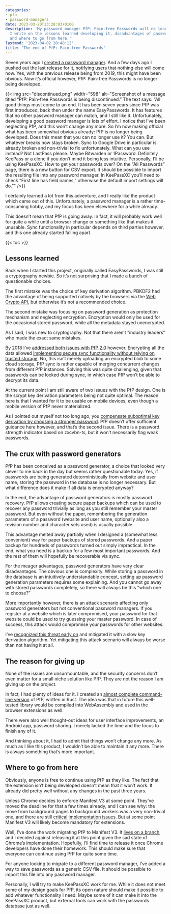 ```yaml
---
categories:
- pfp
- password-managers
date: 2023-03-20T13:28:03+0100
description: 'My password manager PfP: Pain-free Passwords will no longer be developed.
  I write on the lessons learned developing it, disadvantages of password generators
  and where to go from here.'
lastmod: '2023-04-02 20:48:12'
title: 'The end of PfP: Pain-free Passwords'
---
```


Seven years ago I [created a password manager](/2016/04/19/introducing-easy-passwords-the-new-best-way-to-juggle-all-those-passwords/). And a few days ago I pushed out the last release for it, notifying users that nothing else will come now. Yes, with the previous release being from 2019, this might have been obvious. Now it’s official however, PfP: Pain-free Passwords is no longer being developed.

{{< img src="discontinued.png" width="598" alt="Screenshot of a message titled “PfP: Pain-free Passwords is being discontinued.” The text says: “All good things must come to an end. It has been seven years since PfP was first introduced, back then under the name EasyPasswords. It has features that no other password manager can match, and I still like it. Unfortunately, developing a good password manager is lots of effort. I notice that I’ve been neglecting PfP, and this won’t change any more. So I’m now making official what has been somewhat obvious already: PfP is no longer being developed. Does this mean that you can no longer use it? You can. But whatever breaks now stays broken. Sync to Google Drive in particular is already broken and non-trivial to fix unfortunately. What can you use instead? Not LastPass please. Maybe Bitwarden or 1Password. Definitely KeePass or a clone if you don’t mind it being less intuitive. Personally, I’ll be using KeePassXC. How to get your passwords over? On the “All Passwords” page, there is a new button for CSV export. It should be possible to import the resulting file into any password manager. In KeePassXC you’ll need to check “First line has field names,” otherwise the default import settings will do.”" />}}

I certainly learned a lot from this adventure, and I really like the product which came out of this. Unfortunately, a password manager is a rather time-consuming hobby, and my focus has been elsewhere for a while already.

This doesn’t mean that PfP is going away. In fact, it will probably work well for quite a while until a browser change or something like that makes it unusable. Sync functionality in particular depends on third parties however, and this one already started falling apart.

{{< toc >}}

## Lessons learned

Back when I started this project, originally called EasyPasswords, I was still a cryptography newbie. So it’s not surprising that I made a bunch of questionable choices.

The first mistake was the choice of key derivation algorithm. PBKDF2 had the advantage of being supported natively by the browsers via the [Web Crypto API](https://developer.mozilla.org/en-US/docs/Web/API/Web_Crypto_API), but otherwise it’s not a recommended choice.

The second mistake was focusing on password generation as protection mechanism and neglecting encryption. Encryption would only be used for the occasional stored password, while all the metadata stayed unencrypted.

As I said, I was new to cryptography. Not that there aren’t “industry leaders” who made the exact same mistakes.

By 2018 I’ve [addressed both issues with PfP 2.0](/2018/02/07/easy-passwords-is-now-pfp-pain-free-passwords/) however. Encrypting all the data allowed [implementing secure sync functionality without relying on trusted storage](/2018/03/08/implementing-safe-sync-functionality-in-a-server-less-extension/). No, this isn’t merely uploading an encrypted blob to some cloud storage, PfP sync is rather capable of merging concurrent changes from different PfP instances. Solving this was quite challenging, given that passwords can be locked during sync, in which case PfP won’t be able to decrypt its data.

At the current point I am still aware of two issues with the PfP design. One is the scrypt key derivation parameters being not quite optimal. The reason here is that I wanted for it to be usable on mobile devices, even though a mobile version of PfP never materialized.

As I pointed out myself not too long ago, you [compensate suboptimal key derivation by choosing a stronger password](/2023/01/30/password-strength-explained/). PfP doesn’t offer sufficient guidance here however, and that’s the second issue. There is a password strength indicator based on zxcvbn-ts, but it won’t necessarily flag weak passwords.

## The crux with password generators

PfP has been conceived as a password generator, a choice that looked very clever to me back in the day but seems rather questionable today. Yes, if passwords are being generated deterministically from website and user name, storing the password in the database is no longer necessary. But what difference does it make if all data is encrypted anyway?

In the end, the advantage of password generators is mostly password recovery. PfP allows creating secure paper backups which can be used to recover any password trivially as long as you still remember your master password. But even without the paper, remembering the generation parameters of a password (website and user name, optionally also a revision number and character sets used) is usually possible.

This advantage melted away partially when I designed a (somewhat less convenient) way for paper backups of stored passwords. And a paper backup for hundreds of passwords turned out simply impractical. In the end, what you need is a backup for a few most important passwords. And the rest of them will hopefully be recoverable via sync.

For the meager advantages, password generators have very clear disadvantages. The obvious one is complexity. While storing a password in the database is an intuitively understandable concept, setting up password generation parameters requires some explaining. And you cannot go away with stored passwords completely, so there will always be this “which one to choose?”

More importantly however, there is an attack scenario affecting only password generators but not conventional password managers. If you register at a website which is later compromised, your password for that website could be used to try guessing your master password. In case of success, this attack would compromise your passwords for other websites.

I’ve [recognized this threat early on](/2016/04/20/security-considerations-for-password-generators/) and mitigated it with a slow key derivation algorithm. Yet mitigating this attack scenario will always be worse than not having it at all.

## The reason for giving up

None of the issues are unsurmountable, and the security concerns don’t even matter for a small niche solution like PfP. They are not the reason I am giving up on the project.

In fact, I had plenty of ideas for it. I created an [almost complete command-line version](https://github.com/palant/pfp-cli/) of PfP, written in Rust. The idea was that in future this well-tested library would be compiled into WebAssembly and used in the browser extensions as well.

There were also well thought-out ideas for user interface improvements, an Android app, password sharing. I merely lacked the time and the focus to finish any of it.

And thinking about it, I had to admit that things won’t change any more. As much as I like this product, I wouldn’t be able to maintain it any more. There is always something that’s more important.

## Where to go from here

Obviously, anyone is free to continue using PfP as they like. The fact that the extension isn’t being developed doesn’t mean that it won’t work. It already did pretty well without any changes in the past three years.

Unless Chrome decides to enforce Manifest V3 at some point. They’ve moved the deadline for that a few times already, and I can see why: the move from background pages to background workers was a very non-trivial one, and there are still [critical implementation issues](https://bugs.chromium.org/p/chromium/issues/detail?id=1337294). But at some point Manifest V3 will likely become mandatory for extensions.

Well, I’ve done the work migrating PfP to Manifest V3. It [lives on a branch](https://github.com/palant/pfp/tree/manifest-v3), and I decided against releasing it at this point given the sad state of Chrome’s implementation. Hopefully, I’ll find time to release it once Chrome developers have done their homework. This should make sure that everyone can continue using PfP for quite some time.

For anyone looking to migrate to a different password manager, I’ve added a way to save passwords as a generic CSV file. It should be possible to import this file into any password manager.

Personally, I will try to make KeePassXC work for me. While it does not meet some of my design goals for PfP, its open nature should make it possible to add whatever functionality I need. Maybe some of it can make it into the KeePassXC product, but external tools can work with the passwords database just as well.
